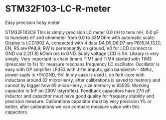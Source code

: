 # STM32F103-LC-R-meter
Easy precision hoby meter

STM32F103C8 This is simply precision LC meter 0.0 nH to tens mH, 0.0 pF to hundrets nF and ohmmeter from 0.0 to 33MOhm with automatic scale. Display is LCD1602 A, coneected with 4 data D4,D5,D6,D7 are PB15,14,13,12; EN, RS are PA8,9; RW is permanently on ground, V0 for LCD connect to GND via 2.2(1.8) kOhm res to GND. Suply voltage LCD is 5V. Library is very simply. Very important is chain timers TIM1 and TIM4 started with TIM3 (prescaler to 1s) for measure resonans frequency LC oscillator. Oscillator is easy with OP amplifier LF353 with J-fet imputs, gain bandwitch - 4Mhz, power suply is +5V,GND,-5V. In my case is used L on ferit-core with inductans around 32 microHenry, after calibrations is saved to memory and cannot by bigger how 65 microHenry, size memory is 65535. Working capacitor is 1nF on 250V (styroflex). Feedback capacitors have 270 pF. Inductor and capacitor must have good quality for frequeny stability and precision measure. Calibrations capacitor must by very precision 1% or better, after calibrations we can compare measure value with this capacitors.

